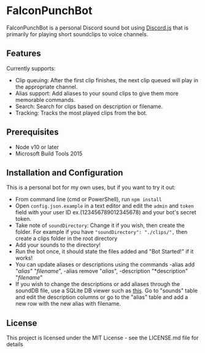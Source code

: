 # FalconPunchBot

FalconPunchBot is a personal Discord sound bot using [Discord.js](https://discord.js.org/) that is primarily for playing short soundclips to voice channels. 

## Features
Currently supports:
* Clip queuing: After the first clip finishes, the next clip queued will play in the appropriate channel.
* Alias support: Add aliases to your sound clips to give them more memorable commands.
* Search: Search for clips based on description or filename.
* Tracking: Tracks the most played clips from the bot. 

## Prerequisites
* Node v10 or later
* Microsoft Build Tools 2015

## Installation and Configuration
This is a personal bot for my own uses, but if you want to try it out:
* From command line (cmd or PowerShell), run `npm install`
* Open `config.json.example` in a text editor and edit the `admin` and `token` field with your user ID ex.(123456789012345678) and your bot's secret token.
* Take note of `soundDirectory`: Change it if you wish, then create the folder. For example if you have `"soundDirectory": "./clips/",` then create a clips folder in the root directory
* Add your sounds to the directory!
* Run the bot once, it should state the files added and "Bot Started!" if it works!
* You can update aliases or descriptions using the commands -alias add "*alias*" "*filename*", -alias remove "*alias*", -description "*description" "*filename*"
* If you wish to change the descriptions or add aliases through the soundDB file, use a SQLite DB viewer such as [this](https://sqlitebrowser.org/). Go to "sounds" table and edit the description columns or go to the "alias" table and add a new row with the new alias with filename.

## License
This project is licensed under the MIT License - see the LICENSE.md file for details


